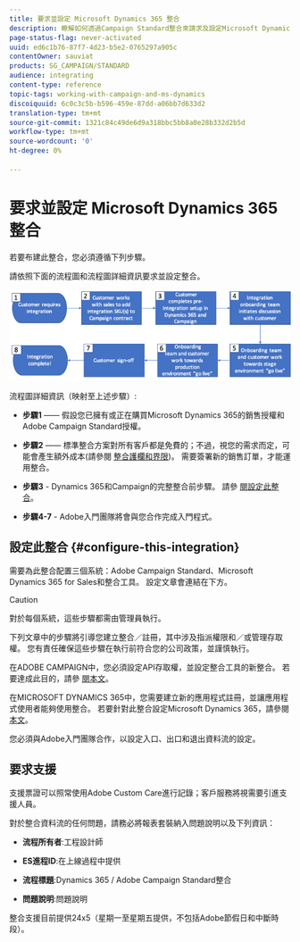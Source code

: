 ```yaml
---
title: 要求並設定 Microsoft Dynamics 365 整合
description: 瞭解如何透過Campaign Standard整合來請求及設定Microsoft Dynamics 365
page-status-flag: never-activated
uuid: ed6c1b76-87f7-4d23-b5e2-0765297a905c
contentOwner: sauviat
products: SG_CAMPAIGN/STANDARD
audience: integrating
content-type: reference
topic-tags: working-with-campaign-and-ms-dynamics
discoiquuid: 6c0c3c5b-b596-459e-87dd-a06bb7d633d2
translation-type: tm+mt
source-git-commit: 1321c84c49de6d9a318bbc5bb8a0e28b332d2b5d
workflow-type: tm+mt
source-wordcount: '0'
ht-degree: 0%

---
```



# 要求並設定 Microsoft Dynamics 365 整合

若要布建此整合，您必須遵循下列步驟。

請依照下面的流程圖和流程圖詳細資訊要求並設定整合。

![](assets/provisioning-wf.png)

流程圖詳細資訊（映射至上述步驟）:

* **步驟1** —— 假設您已擁有或正在購買Microsoft Dynamics 365的銷售授權和Adobe Campaign Standard授權。

* **步驟2** —— 標準整合方案對所有客戶都是免費的；不過，視您的需求而定，可能會產生額外成本(請參閱 [整合護欄和界限](../../integrating/using/ms-dynamics-365-integration-guardrails.md))。 需要簽署新的銷售訂單，才能運用整合。

* **步驟3** - Dynamics 365和Campaign的完整整合前步驟。 請參 [閱設定此整合](#configure-this-integration)。

* **步驟4-7** - Adobe入門團隊將會與您合作完成入門程式。

## 設定此整合 {#configure-this-integration}

需要為此整合配置三個系統：Adobe Campaign Standard、Microsoft Dynamics 365 for Sales和整合工具。 設定文章會連結在下方。

>[!CAUTION]
>
>對於每個系統，這些步驟都需由管理員執行。
>
>下列文章中的步驟將引導您建立整合／註冊，其中涉及指派權限和／或管理存取權。  您有責任確保這些步驟在執行前符合您的公司政策，並謹慎執行。

在ADOBE CAMPAIGN中，您必須設定API存取權，並設定整合工具的新整合。 若要達成此目的，請參 [閱本文](../../integrating/using/configure-adobe-io-for-ms-dynamic.md)。

在MICROSOFT DYNAMICS 365中，您需要建立新的應用程式註冊，並讓應用程式使用者能夠使用整合。  若要針對此整合設定Microsoft Dynamics 365，請參閱 [本文](../../integrating/using/configure-microsoft-dynamics-365-for-campaign-integration.md)。

您必須與Adobe入門團隊合作，以設定入口、出口和退出資料流的設定。


## 要求支援

支援票證可以照常使用Adobe Custom Care進行記錄；客戶服務將視需要引進支援人員。

對於整合資料流的任何問題，請務必將報表套裝納入問題說明以及下列資訊：

* **流程所有者**:工程設計師

* **ES進程ID**:在上線過程中提供

* **流程標題**:Dynamics 365 / Adobe Campaign Standard整合

* **問題說明**:問題說明

整合支援目前提供24x5（星期一至星期五提供，不包括Adobe節假日和中斷時段）。